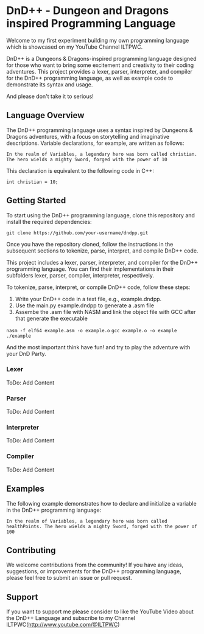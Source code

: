 # DnD++ - Dungeon and Dragons inspired Programming Language

Welcome to my first experiment building my own programming language which is showcased on my YouTube Channel ILTPWC.

DnD++ is a Dungeons & Dragons-inspired programming language designed for those who want to bring some excitement and creativity to their coding adventures. 
This project provides a lexer, parser, interpreter, and compiler for the DnD++ programming language, as well as example code to demonstrate its syntax and usage.

And please don't take it to serious!


## Language Overview

The DnD++ programming language uses a syntax inspired by Dungeons & Dragons adventures, with a focus on storytelling and imaginative descriptions. Variable declarations, for example, are written as follows:

`In the realm of Variables, a legendary hero was born called christian. The hero wields a mighty Sword, forged with the power of 10`

This declaration is equivalent to the following code in C++:

`int christian = 10;`

## Getting Started

To start using the DnD++ programming language, clone this repository and install the required dependencies:

`git clone https://github.com/your-username/dndpp.git`

Once you have the repository cloned, follow the instructions in the subsequent sections to tokenize, parse, interpret, and compile DnD++ code.

This project includes a lexer, parser, interpreter, and compiler for the DnD++ programming language. You can find their implementations in their subfolders lexer, parser, compiler, interpreter, respectively.

To tokenize, parse, interpret, or compile DnD++ code, follow these steps:

1. Write your DnD++ code in a text file, e.g., example.dndpp.
2. Use the main.py example.dndpp to generate a .asm file
3. Assembe the .asm file with NASM and link the object file with GCC after that generate the executable

`nasm -f elf64 example.asm -o example.o`
`gcc example.o -o example`
`./example`


And the most important think have fun! and try to play the adventure with your DnD Party.


### Lexer

ToDo: Add Content


### Parser

ToDo: Add Content


### Interpreter

ToDo: Add Content


### Compiler

ToDo: Add Content


## Examples

The following example demonstrates how to declare and initialize a variable in the DnD++ programming language:

`In the realm of Variables, a legendary hero was born called healthPoints. The hero wields a mighty Sword, forged with the power of 100`


## Contributing

We welcome contributions from the community! If you have any ideas, suggestions, or improvements for the DnD++ programming language, please feel free to submit an issue or pull request.

## Support

If you want to support me please consider to like the YouTube Video about the DnD++ Language and subscribe to my Channel ILTPWC(http://www.youtube.com/@ILTPWC)

